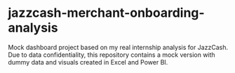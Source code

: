 # jazzcash-merchant-onboarding-analysis
Mock dashboard project based on my real internship analysis for JazzCash. Due to data confidentiality, this repository contains a mock version with dummy data and visuals created in Excel and Power BI.
